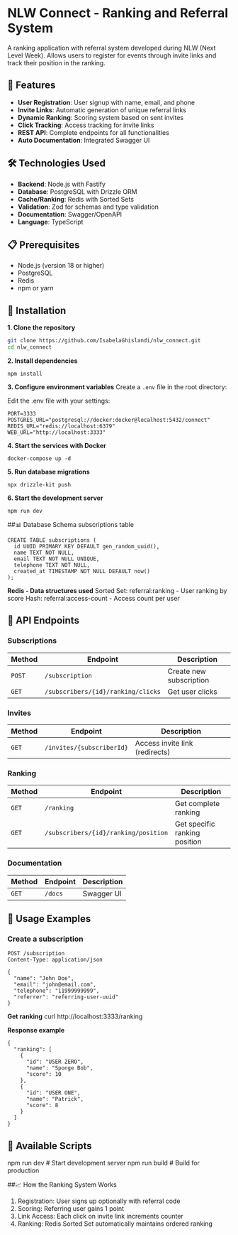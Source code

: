 # NLW Connect - Ranking and Referral System

A ranking application with referral system developed during NLW (Next Level Week). Allows users to register for events through invite links and track their position in the ranking.

## 🚀 Features

- **User Registration**: User signup with name, email, and phone
- **Invite Links**: Automatic generation of unique referral links
- **Dynamic Ranking**: Scoring system based on sent invites
- **Click Tracking**: Access tracking for invite links
- **REST API**: Complete endpoints for all functionalities
- **Auto Documentation**: Integrated Swagger UI

## 🛠️ Technologies Used 

- **Backend**: Node.js with Fastify
- **Database**: PostgreSQL with Drizzle ORM
- **Cache/Ranking**: Redis with Sorted Sets
- **Validation**: Zod for schemas and type validation
- **Documentation**: Swagger/OpenAPI
- **Language**: TypeScript

## 📋 Prerequisites

- Node.js (version 18 or higher)
- PostgreSQL
- Redis
- npm or yarn

## 🔧 Installation

**1. Clone the repository**
```bash
git clone https://github.com/IsabelaGhislandi/nlw_connect.git
cd nlw_connect
```

**2. Install dependencies**
```
npm install
```

**3. Configure environment variables**
Create a `.env` file in the root directory:

Edit the .env file with your settings:
```
PORT=3333 
POSTGRES_URL="postgresql://docker:docker@localhost:5432/connect" 
REDIS_URL="redis://localhost:6379" 
WEB_URL="http://localhost:3333"
```

**4. Start the services with Docker**
```
docker-compose up -d
```

**5. Run database migrations**
```
npx drizzle-kit push
```

**6. Start the development server**
```
npm run dev
```
##📊 Database Schema
subscriptions table
```
CREATE TABLE subscriptions (
  id UUID PRIMARY KEY DEFAULT gen_random_uuid(),
  name TEXT NOT NULL,
  email TEXT NOT NULL UNIQUE,
  telephone TEXT NOT NULL,
  created_at TIMESTAMP NOT NULL DEFAULT now()
);
```

**Redis - Data structures used**
Sorted Set: referral:ranking - User ranking by score
Hash: referral:access-count - Access count per user

## 🔗 API Endpoints

### Subscriptions
| Method | Endpoint | Description |
|--------|----------|-------------|
| `POST` | `/subscription` | Create new subscription |
| `GET` | `/subscribers/{id}/ranking/clicks` | Get user clicks |

### Invites
| Method | Endpoint | Description |
|--------|----------|-------------|
| `GET` | `/invites/{subscriberId}` | Access invite link (redirects) |

### Ranking
| Method | Endpoint | Description |
|--------|----------|-------------|
| `GET` | `/ranking` | Get complete ranking |
| `GET` | `/subscribers/{id}/ranking/position` | Get specific ranking position |

### Documentation
| Method | Endpoint | Description |
|--------|----------|-------------|
| `GET` | `/docs` | Swagger UI |

## 📝 Usage Examples

### Create a subscription
```
POST /subscription
Content-Type: application/json

{
  "name": "John Doe",
  "email": "john@email.com",
  "telephone": "11999999999",
  "referrer": "referring-user-uuid"
}
```
**Get ranking**
curl http://localhost:3333/ranking

**Response example**
```
{
  "ranking": [
    {
      "id": "USER ZERO",
      "name": "Sponge Bob",
      "score": 10
    },
    {
      "id": "USER ONE",
      "name": "Patrick",
      "score": 8
    }
  ]
}
```
## 🧪 Available Scripts
npm run dev        # Start development server
npm run build      # Build for production


##📈 How the Ranking System Works
1. Registration: User signs up optionally with referral code
2. Scoring: Referring user gains 1 point
3. Link Access: Each click on invite link increments counter
4. Ranking: Redis Sorted Set automatically maintains ordered ranking
